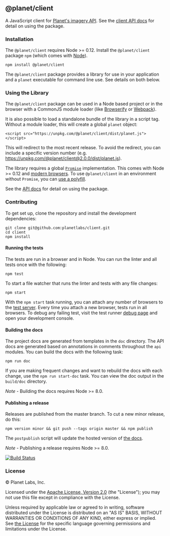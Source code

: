 ## @planet/client

A JavaScript client for [Planet's imagery API](https://www.planet.com/docs/).  See the [client API docs](http://planetlabs.github.io/client/api/) for detail on using the package.

### Installation

The `@planet/client` requires Node >= 0.12.  Install the `@planet/client` package `npm` (which comes with [Node](https://nodejs.org/)).

    npm install @planet/client

The `@planet/client` package provides a library for use in your application and a `planet` executable for command line use.  See details on both below.

### Using the Library

The `@planet/client` package can be used in a Node based project or in the browser with a CommonJS module loader (like [Browserify](http://browserify.org/) or [Webpack](http://webpack.github.io/)).

It is also possible to load a standalone bundle of the library in a script tag.  Without a module loader, this will create a global `planet` object:

    <script src="https://unpkg.com/@planet/client/dist/planet.js"></script>

This will redirect to the most recent release.  To avoid the redirect, you can include a specific version number (e.g. https://unpkg.com/@planet/client@2.0.0/dist/planet.js).

The library requires a global [`Promise`](https://developer.mozilla.org/en-US/docs/Web/JavaScript/Reference/Global_Objects/Promise) implementation.  This comes with Node >= 0.12 and [modern browsers](http://caniuse.com/#search=promise).  To use `@planet/client` in an environment without `Promise`, you can [use a polyfill](https://www.google.com/search?q=promise+polyfill).

See the [API docs](http://planetlabs.github.io/client/api/) for detail on using the package.

### Contributing

To get set up, clone the repository and install the development dependencies:

    git clone git@github.com:planetlabs/client.git
    cd client
    npm install

#### Running the tests

The tests are run in a browser and in Node.  You can run the linter and all tests once with the following:

    npm test

To start a file watcher that runs the linter and tests with any file changes:

    npm start

With the `npm start` task running, you can attach any number of browsers to the [test server](http://localhost:9876/).  Every time you attach a new browser, tests run in all browsers.  To debug any failing test, visit the test runner [debug page](http://localhost:9876/debug.html) and open your development console.

#### Building the docs

The project docs are generated from templates in the `doc` directory.  The API docs are generated based on annotations in comments throughout the `api` modules.  You can build the docs with the following task:

    npm run doc

If you are making frequent changes and want to rebuild the docs with each change, use the `npm run start-doc` task.  You can view the doc output in the `build/doc` directory.

*Note* - Building the docs requires Node >= 8.0.

#### Publishing a release

Releases are published from the master branch.  To cut a new minor release, do this:

    npm version minor && git push --tags origin master && npm publish

The `postpublish` script will update the hosted version of [the docs](http://planetlabs.github.io/client/).

*Note* - Publishing a release requires Node >= 8.0.

[![Build Status][travis-image]][travis-url]

### License

© Planet Labs, Inc.

Licensed under the [Apache License, Version 2.0](http://www.apache.org/licenses/LICENSE-2.0) (the "License"); you may not use this file except in compliance with the License.

Unless required by applicable law or agreed to in writing, software distributed under the License is distributed on an "AS IS" BASIS, WITHOUT WARRANTIES OR CONDITIONS OF ANY KIND, either express or implied. See [the License](http://www.apache.org/licenses/LICENSE-2.0) for the specific language governing permissions and limitations under the License.

[travis-url]: https://travis-ci.org/planetlabs/client
[travis-image]: https://img.shields.io/travis/planetlabs/client.svg
[coveralls-url]: https://coveralls.io/github/planetlabs/client
[coveralls-image]: https://coveralls.io/repos/planetlabs/client/badge.svg?branch=master&service=github
